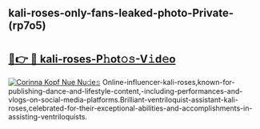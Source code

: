 ## kali-roses-only-fans​-leaked-photo​-Private-(rp7o5)


# <h2><a href="https://mediaupload.pro?title=kali-roses&ref=git">🔗👉 🔴 kali-roses-P𝚑ot𝚘𝚜-V𝚒d𝚎o</a></h2>

[![Corinna Kopf Nue Nu𝚍e𝚜](https://i.imgur.com/0qMVB7G.gif)](https://mediaupload.pro?title=kali-roses&ref=git)
Online-influencer-kali-roses,known-for-publishing-dance-and-lifestyle-content,-including-performances-and-vlogs-on-social-media-platforms.Brilliant-ventriloquist-assistant-kali-roses,celebrated-for-their-exceptional-abilities-and-accomplishments-in-assisting-ventriloquists.  